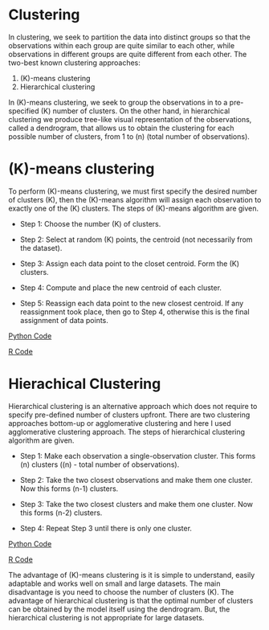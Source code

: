Clustering
================

In clustering, we seek to partition the data into distinct groups so
that the observations within each group are quite similar to each other,
while observations in different groups are quite different from each
other. The two-best known clustering approaches:

1.  \(K\)-means clustering
2.  Hierarchical clustering

In \(K\)-means clustering, we seek to group the observations in to a
pre-specified \(K\) number of clusters. On the other hand, in
hierarchical clustering we produce tree-like visual representation of
the observations, called a dendrogram, that allows us to obtain the
clustering for each possible number of clusters, from 1 to \(n\) (total
number of observations).

# \(K\)-means clustering

To perform \(K\)-means clustering, we must first specify the desired
number of clusters \(K\), then the \(K\)-means algorithm will assign
each observation to exactly one of the \(K\) clusters. The steps of
\(K\)-means algorithm are given.

  - Step 1: Choose the number \(K\) of clusters.

  - Step 2: Select at random \(K\) points, the centroid (not necessarily
    from the dataset).

  - Step 3: Assign each data point to the closet centroid. Form the
    \(K\) clusters.

  - Step 4: Compute and place the new centroid of each cluster.

  - Step 5: Reassign each data point to the new closest centroid. If any
    reassignment took place, then go to Step 4, otherwise this is the
    final assignment of data points.

[Python Code](k_means_clustering.ipynb)

[R Code](k_means_clustering.R)

# Hierachical Clustering

Hierarchical clustering is an alternative approach which does not
require to specify pre-defined number of clusters upfront. There are two
clustering approaches bottom-up or agglomerative clustering and here I
used agglomerative clustering approach. The steps of hierarchical
clustering algorithm are given.

  - Step 1: Make each observation a single-observation cluster. This
    forms \(n\) clusters (\(n\) - total number of observations).

  - Step 2: Take the two closest observations and make them one cluster.
    Now this forms \(n-1\) clusters.

  - Step 3: Take the two closest clusters and make them one cluster. Now
    this forms \(n-2\) clusters.

  - Step 4: Repeat Step 3 until there is only one cluster.

[Python Code](hierarchical_clustering.ipynb)

[R Code](hc.R)

The advantage of \(K\)-means clustering is it is simple to understand,
easily adaptable and works well on small and large datasets. The main
disadvantage is you need to choose the number of clusters \(K\). The
advantage of hierarchical clustering is that the optimal number of
clusters can be obtained by the model itself using the dendrogram. But,
the hierarchical clustering is not appropriate for large datasets.
